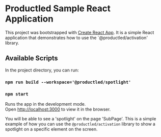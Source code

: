 # Productled Sample React Application

This project was bootstrapped with [Create React App](https://github.com/facebook/create-react-app). It is a simple React application that demonstrates how to use the `@productled/activation' library.

## Available Scripts

In the project directory, you can run:

### `npm run build --workspace='@productled/spotlight'`
### `npm start`

Runs the app in the development mode.\
Open [http://localhost:3000](http://localhost:3000) to view it in the browser.

You will be able to see a 'spotlight' on the page 'SubPage'. This is a simple example of how you can use the `@productled/activation` library to show a spotlight on a specific element on the screen.
